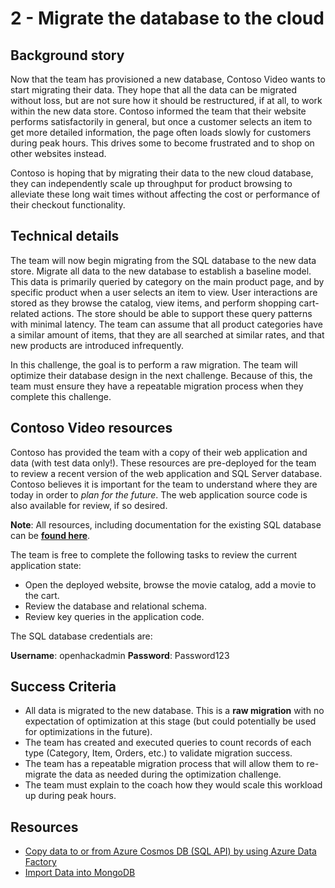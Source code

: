 # 2 - Migrate the database to the cloud

## Background story

Now that the team has provisioned a new database, Contoso Video wants to start migrating their data. They hope that all the data can be migrated without loss, but are not sure how it should be restructured, if at all, to work within the new data store. Contoso informed the team that their website performs satisfactorily in general, but once a customer selects an item to get more detailed information, the page often loads slowly for customers during peak hours. This drives some to become frustrated and to shop on other websites instead.

Contoso is hoping that by migrating their data to the new cloud database, they can independently scale up throughput for product browsing to alleviate these long wait times without affecting the cost or performance of their checkout functionality.

## Technical details

The team will now begin migrating from the SQL database to the new data store. Migrate all data to the new database to establish a baseline model. This data is primarily queried by category on the main product page, and by specific product when a user selects an item to view. User interactions are stored as they browse the catalog, view items, and perform shopping cart-related actions. The store should be able to support these query patterns with minimal latency. The team can assume that all product categories have a similar amount of items, that they are all searched at similar rates, and that new products are introduced infrequently.

In this challenge, the goal is to perform a raw migration. The team will optimize their database design in the next challenge. Because of this, the team must ensure they have a repeatable migration process when they complete this challenge.

## Contoso Video resources

Contoso has provided the team with a copy of their web application and data (with test data only!). These resources are pre-deployed for the team to review a recent version of the web application and SQL Server database. Contoso believes it is important for the team to understand where they are today in order to *plan for the future*. The web application source code is also available for review, if so desired.

**Note**: All resources, including documentation for the existing SQL database can be [**found here**](https://github.com/Microsoft-OpenHack/app-modernization-with-nosql_artifacts).

The team is free to complete the following tasks to review the current application state:

- Open the deployed website, browse the movie catalog, add a movie to the cart.
- Review the database and relational schema.
- Review key queries in the application code.

The SQL database credentials are:

**Username**: openhackadmin
**Password**: Password123

<!-- At this point, the team should have their selected appropriate partitioning strategy based on initial observations of data models and query patterns from the previous challenge. -->

## Success Criteria

- All data is migrated to the new database. This is a **raw migration** with no expectation of optimization at this stage (but could potentially be used for optimizations in the future).
- The team has created and executed queries to count records of each type (Category, Item, Orders, etc.) to validate migration success.
- The team has a repeatable migration process that will allow them to re-migrate the data as needed during the optimization challenge.
- The team must explain to the coach how they would scale this workload up during peak hours.

## Resources

- [Copy data to or from Azure Cosmos DB (SQL API) by using Azure Data Factory](https://docs.microsoft.com/azure/data-factory/connector-azure-cosmos-db)
- [Import Data into MongoDB](https://docs.mongodb.com/guides/server/import/)
